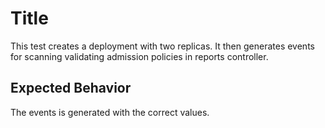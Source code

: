 # Title

This test creates a deployment with two replicas.
It then generates events for scanning validating admission policies in reports controller.

## Expected Behavior

The events is generated with the correct values.
